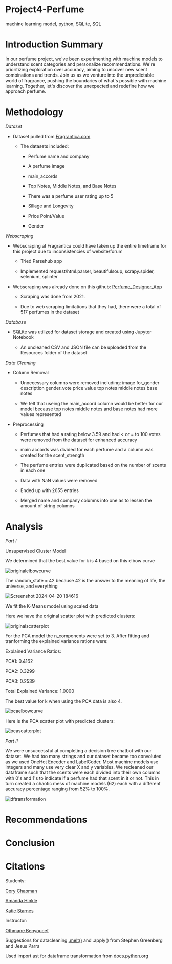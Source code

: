 # Project4-Perfume
machine learning model, python, SQLite, SQL

# **Introduction Summary**

In our perfume project, we've been experimenting with machine models to understand scent categories and personalize recommendations. We're prioritizing exploration over accuracy, aiming to uncover new scent combinations and trends. Join us as we venture into the unpredictable world of fragrance, pushing the boundaries of what's possible with machine learning. Together, let's discover the unexpected and redefine how we approach perfume.

# **Methodology**

*Dataset*

- Dataset pulled from [Fragrantica.com](https://www.fragrantica.com/)

    - The datasets included:

      - Perfume name and company
     
      - A perfume image
     
      - main_accords
     
      - Top Notes, Middle Notes, and Base Notes
     
      - There was a perfume user rating up to 5
     
      - Sillage and Longevity
     
      - Price Point/Value
     
      - Gender

*Webscraping*

- Webscraping at Fragrantica could have taken up the entire timeframe for this project due to inconsistencies of website/forum

    - Tried Parsehub app
    
    - Implemented request/html.parser, beautifulsoup, scrapy.spider, selenium, splinter

- Webscraping was already done on this github: [Perfume_Designer_App](https://github.com/sir-omoreno/perfume_designer_app)

  - Scraping was done from 2021.

  - Due to web scraping limitations that they had, there were a total of 517 perfumes in the dataset

*Database*

- SQLite was utilized for dataset storage and created using Jupyter Notebook

  - An uncleaned CSV and JSON file can be uploaded from the Resources folder of the dataset

*Data Cleaning*

- Column Removal

    - Unnecessary columns were removed including: image for_gender description gender_vote price value top notes middle notes base notes
 
    - We felt that useing the main_accord column would be better for our model because top notes middle notes and base notes had more values represented
 
- Preprocessing

    - Perfumes that had a rating below 3.59 and had < or = to 100 votes were removed from the dataset for enhanced accuracy

    - main accords was divided for each perfume and a column was created for the scent_strength

    - The perfume entries were duplicated based on the number of scents in each one
 
    - Data with NaN values were removed
 
    - Ended up with 2655 entries
 
    - Merged name and company columns into one as to lessen the amount of string columns

# **Analysis**

*Part I*

Unsupervised Cluster Model

We determined that the best value for k is 4 based on this elbow curve

![originalelbowcurve](https://github.com/ThatCoryGirl/Project4-Perfume/assets/146380542/5cb6bafd-957b-4627-bc15-d0d095e28c64)

The random_state = 42 because 42 is the answer to the meaning of life, the universe, and everything

![Screenshot 2024-04-20 184616](https://github.com/ThatCoryGirl/Project4-Perfume/assets/146380542/94450b83-5eb6-4cbe-bbd0-fefdd01f2178)

We fit the K-Means model using scaled data

Here we have the original scatter plot with predicted clusters:

![originalscatterplot](https://github.com/ThatCoryGirl/Project4-Perfume/assets/146380542/c5c681ae-7b94-4feb-9933-9fb2c9a932c9)

For the PCA model the n_components were set to 3. After fitting and tranforming the explained variance rations were:

Explained Variance Ratios:

PCA1: 0.4162

PCA2: 0.3299

PCA3: 0.2539

Total Explained Variance: 1.0000

The best value for k when using the PCA data is also 4.

![pcaelbowcurve](https://github.com/ThatCoryGirl/Project4-Perfume/assets/146380542/c195ed6a-6077-428a-a1e5-2e844885a36f)

Here is the PCA scatter plot with predicted clusters:

![pcascatterplot](https://github.com/ThatCoryGirl/Project4-Perfume/assets/146380542/8f81a669-1125-4ba3-ba68-265dfd78138b)

*Part II*

We were unsuccessful at completing a decision tree chatbot with our dataset. We had too many strings and our dataset became too convoluted as we used OneHot Encoder and LabelCoder. Most machine models use integers and many use very clear X and y variables. We recleaned our dataframe such that the scents were each divided into their own columns with 0's and 1's to indicate if a perfume had that scent in it or not. This in turn created a chaotic mess of machine models (62) each with a different accuracy percentage ranging from 52% to 100%.

![dftransformation](https://github.com/ThatCoryGirl/Project4-Perfume/assets/146380542/2871a4cc-a60e-43d4-9a8b-d87b4ad8ebc3)


# **Recommendations**

# **Conclusion**

# **Citations**

Students: 

[Cory Chapman](https://www.linkedin.com/in/thatcorygirl/)

[Amanda Hinkle](https://www.linkedin.com/in/amanda-hinkle-9105941b6/)

[Katie Starnes](https://www.linkedin.com/in/katie-starnes-7aa037204/)

Instructor:

[Othmane Benyoucef](https://www.linkedin.com/in/othmanebenyoucef/)

Suggestions for datacleaning [.melt()](https://www.geeksforgeeks.org/python-pandas-melt/) and .apply() from Stephen Greenberg and Jesus Parra

Used import ast for dataframe transformation from [docs.python.org](https://docs.python.org/3/library/ast.html)
